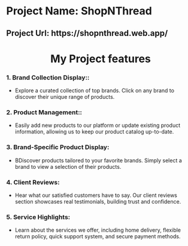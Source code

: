 <h1 >Project Name: ShopNThread</h1>
<h2>Project Url: https://shopnthread.web.app/</h2>

<h1 align='center'>My Project features</h1>

### 1. Brand Collection Display::

- Explore a curated collection of top brands. Click on any brand to discover their unique range of products.

### 2. Product Management::

- Easily add new products to our platform or update existing product information, allowing us to keep our product catalog up-to-date.

### 3. Brand-Specific Product Display:

- BDiscover products tailored to your favorite brands. Simply select a brand to view a selection of their products.

### 4. Client Reviews:

- Hear what our satisfied customers have to say. Our client reviews section showcases real testimonials, building trust and confidence.

### 5. Service Highlights:

- Learn about the services we offer, including home delivery, flexible return policy, quick support system, and secure payment methods.
